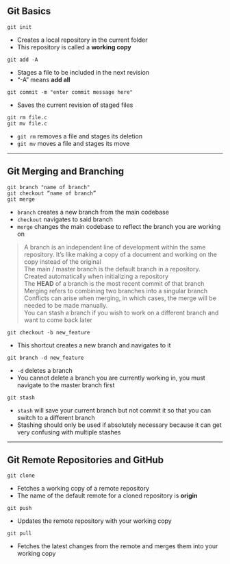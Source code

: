 ## Git Basics

```
git init
```

- Creates a local repository in the current folder
- This repository is called a **working copy**

```
git add -A
```

- Stages a file to be included in the next revision
- “-A” means **add all**

```
git commit -m "enter commit message here"
```

- Saves the current revision of staged files

```
git rm file.c
git mv file.c
```

- `git rm` removes a file and stages its deletion
- `git mv` moves a file and stages its move

---

## Git Merging and Branching

```
git branch "name of branch"  
git checkout “name of branch”  
git merge
```

- `branch` creates a new branch from the main codebase
- `checkout` navigates to said branch
- `merge` changes the main codebase to reflect the branch you are working on

> A branch is an independent line of development within the same repository. It’s like making a copy of a document and working on the copy instead of the original  
> The main / master branch is the default branch in a repository. Created automatically when initializing a repository  
> The **HEAD** of a branch is the most recent commit of that branch  
> Merging refers to combining two branches into a singular branch  
> Conflicts can arise when merging, in which cases, the merge will be needed to be made manually.  
> You can stash a branch if you wish to work on a different branch and want to come back later

```
git checkout -b new_feature
```

- This shortcut creates a new branch and navigates to it

```
git branch -d new_feature
```

- `-d` deletes a branch
- You cannot delete a branch you are currently working in, you must navigate to the master branch first

```
git stash
```

- `stash` will save your current branch but not commit it so that you can switch to a different branch
- Stashing should only be used if absolutely necessary because it can get very confusing with multiple stashes

---

## Git Remote Repositories and GitHub

`git clone`

- Fetches a working copy of a remote repository
- The name of the default remote for a cloned repository is **origin**

`git push`

- Updates the remote repository with your working copy

`git pull`

- Fetches the latest changes from the remote and merges them into your working copy
